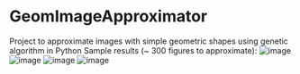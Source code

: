 # GeomImageApproximator
Project to approximate images with simple geometric shapes using genetic algorithm in Python
Sample results (~ 300 figures to approximate):
![image](https://github.com/user-attachments/assets/c12929c9-12d7-460f-8b37-39e89b85aff5)
![image](https://github.com/user-attachments/assets/dcf60bcb-6e27-47c1-8604-a6a526b40915)
![image](https://github.com/user-attachments/assets/6f53190b-5075-4e34-ab2f-4db4d55aa5bb)
![image](https://github.com/user-attachments/assets/5f41288d-b54d-41fa-9e2f-f61c23542788)



